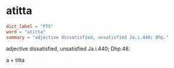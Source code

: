 # atitta

``` toml
dict_label = "PTS"
word = "atitta"
summary = "adjective dissatisfied, unsatisfied Ja.i.440; Dhp."
```

adjective dissatisfied, unsatisfied Ja.i.440; Dhp.48.

a \+ titta

